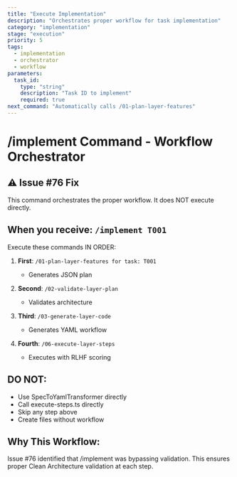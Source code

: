 ```yaml
---
title: "Execute Implementation"
description: "Orchestrates proper workflow for task implementation"
category: "implementation"
stage: "execution"
priority: 5
tags:
  - implementation
  - orchestrator
  - workflow
parameters:
  task_id:
    type: "string"
    description: "Task ID to implement"
    required: true
next_command: "Automatically calls /01-plan-layer-features"
---
```


# /implement Command - Workflow Orchestrator

## ⚠️ Issue #76 Fix

This command orchestrates the proper workflow. It does NOT execute directly.

## When you receive: `/implement T001`

Execute these commands IN ORDER:

1. **First**: `/01-plan-layer-features for task: T001`
   - Generates JSON plan

2. **Second**: `/02-validate-layer-plan`
   - Validates architecture

3. **Third**: `/03-generate-layer-code`
   - Generates YAML workflow

4. **Fourth**: `/06-execute-layer-steps`
   - Executes with RLHF scoring

## DO NOT:
- Use SpecToYamlTransformer directly
- Call execute-steps.ts directly
- Skip any step above
- Create files without workflow

## Why This Workflow:
Issue #76 identified that /implement was bypassing validation.
This ensures proper Clean Architecture validation at each step.